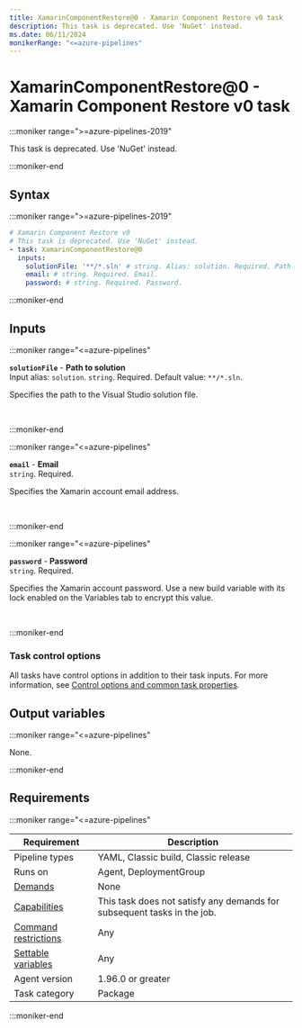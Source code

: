 ```yaml
---
title: XamarinComponentRestore@0 - Xamarin Component Restore v0 task
description: This task is deprecated. Use 'NuGet' instead.
ms.date: 06/11/2024
monikerRange: "<=azure-pipelines"
---
```


# XamarinComponentRestore@0 - Xamarin Component Restore v0 task

<!-- :::description::: -->
:::moniker range=">=azure-pipelines-2019"

<!-- :::editable-content name="description"::: -->
This task is deprecated. Use 'NuGet' instead.
<!-- :::editable-content-end::: -->

<!-- This task is deprecated. -->

:::moniker-end


<!-- :::description-end::: -->

<!-- :::syntax::: -->
## Syntax

:::moniker range=">=azure-pipelines-2019"

```yaml
# Xamarin Component Restore v0
# This task is deprecated. Use 'NuGet' instead.
- task: XamarinComponentRestore@0
  inputs:
    solutionFile: '**/*.sln' # string. Alias: solution. Required. Path to solution. Default: **/*.sln.
    email: # string. Required. Email. 
    password: # string. Required. Password.
```

:::moniker-end


<!-- :::syntax-end::: -->

<!-- :::inputs::: -->
## Inputs

<!-- :::item name="solutionFile"::: -->
:::moniker range="<=azure-pipelines"

**`solutionFile`** - **Path to solution**<br>
Input alias: `solution`. `string`. Required. Default value: `**/*.sln`.<br>
<!-- :::editable-content name="helpMarkDown"::: -->
Specifies the path to the Visual Studio solution file.
<!-- :::editable-content-end::: -->
<br>

:::moniker-end
<!-- :::item-end::: -->
<!-- :::item name="email"::: -->
:::moniker range="<=azure-pipelines"

**`email`** - **Email**<br>
`string`. Required.<br>
<!-- :::editable-content name="helpMarkDown"::: -->
Specifies the Xamarin account email address.
<!-- :::editable-content-end::: -->
<br>

:::moniker-end
<!-- :::item-end::: -->
<!-- :::item name="password"::: -->
:::moniker range="<=azure-pipelines"

**`password`** - **Password**<br>
`string`. Required.<br>
<!-- :::editable-content name="helpMarkDown"::: -->
Specifies the Xamarin account password. Use a new build variable with its lock enabled on the Variables tab to encrypt this value.
<!-- :::editable-content-end::: -->
<br>

:::moniker-end
<!-- :::item-end::: -->

### Task control options

All tasks have control options in addition to their task inputs. For more information, see [Control options and common task properties](/azure/devops/pipelines/yaml-schema/steps-task#common-task-properties).
<!-- :::inputs-end::: -->

<!-- :::outputVariables::: -->
## Output variables

:::moniker range="<=azure-pipelines"

None.

:::moniker-end
<!-- :::outputVariables-end::: -->

<!-- :::remarks::: -->
<!-- :::editable-content name="remarks"::: -->
<!-- :::editable-content-end::: -->
<!-- :::remarks-end::: -->

<!-- :::examples::: -->
<!-- :::editable-content name="examples"::: -->
<!-- :::editable-content-end::: -->
<!-- :::examples-end::: -->

<!-- :::properties::: -->
## Requirements

:::moniker range="<=azure-pipelines"

| Requirement | Description |
|-------------|-------------|
| Pipeline types | YAML, Classic build, Classic release |
| Runs on | Agent, DeploymentGroup |
| [Demands](/azure/devops/pipelines/process/demands) | None |
| [Capabilities](/azure/devops/pipelines/agents/agents#capabilities) | This task does not satisfy any demands for subsequent tasks in the job. |
| [Command restrictions](/azure/devops/pipelines/security/templates#agent-logging-command-restrictions) | Any |
| [Settable variables](/azure/devops/pipelines/security/templates#agent-logging-command-restrictions) | Any |
| Agent version |  1.96.0 or greater |
| Task category | Package |

:::moniker-end
<!-- :::properties-end::: -->

<!-- :::see-also::: -->
<!-- :::editable-content name="seeAlso"::: -->
<!-- :::editable-content-end::: -->
<!-- :::see-also-end::: -->